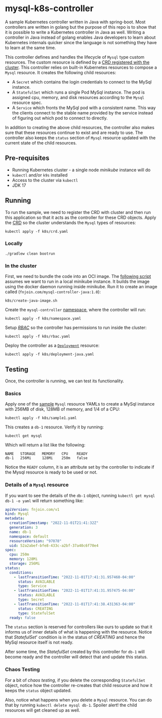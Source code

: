 # mysql-k8s-controller

A sample Kubernetes controller written in Java with spring-boot. Most controllers are written in golang but the purpose of this repo is to show that it is possible to write a Kubernetes controller in Java as well. Writing a controller in Java instead of golang enables Java developers to learn about Kubernetes internals quicker since the language is not something they have to learn at the same time.

This controller defines and handles the lifecycle of `Mysql` type custom resources. The custom resource is defined by a [CRD registered with the cluster](k8s/crd.yaml). This controller relies on built-in Kubernetes resources to compose a `Mysql` resource. It creates the following child resources:

- A `Secret` which contains the login credentials to connect to the MySql instance.
- A `StatefulSet` which runs a single Pod MySql instance. The pod is assigned cpu, memory, and disk resources according to the `Mysql` resource spec.
- A `Service` which fronts the MySql pod with a consistent name. This way the clients connect to the stable name provided by the service instead of figuring out which pod to connect to directly.

In addition to creating the above child resources, the controller also makes sure that these resources continue to exist and are ready to use. The controller also keeps the `status` section of `Mysql` resource updated with the current state of the child resources.

## Pre-requisites

- Running Kubernetes cluster - a single node *minikube* instance will do
- `kubectl` and/or `k9s` installed
- Access to the cluster via `kubectl` 
- JDK 17

## Running

To run the sample, we need to register the CRD with cluster and then run this application so that it acts as the controller for these CRD objects. Apply the [CRD](k8s/crd.yaml) so the cluster understands the `Mysql` types of resources:

```
kubectl apply -f k8s/crd.yaml
```

### Locally

```
./gradlew clean bootrun
``` 

### In the cluster

First, we need to bundle the code into an OCI image. The [following script](k8s/create-java-image.sh) assumes we want to run in a local minikube instance. It builds the image using the docker daemon running inside minikube. Run it to create an image called (`fnjoin.com/mysql-controller-java:1.0`):

```
k8s/create-java-image.sh
```

Create the `mysql-controller` [namespace](k8s/namespace.yaml), where the controller will run:

```
kubectl apply -f k8s/namespace.yaml
```

Setup [*RBAC*](k8s/rbac.yaml) so the controller has permissions to run inside the cluster:

```
kubectl apply -f k8s/rbac.yaml
```

Deploy the controller as a [`Deployment`](k8s/deployment-java.yaml) resource:

```
kubectl apply -f k8s/deployment-java.yaml
```

## Testing

Once, the controller is running, we can test its functionality.

### Basics

Apply one of the [sample](k8s/sample1.yaml) `Mysql` resource YAMLs to create a MySql instance with 256MB of disk, 128MB of memory, and 1/4 of a CPU:

```
kubectl apply -f k8s/sample1.yaml
```

This creates a `db-1` resource. Verify it by running:

```
kubectl get mysql
```

Which will return a list like the following:

```
NAME   STORAGE   MEMORY   CPU    READY
db-1   256Mi     128Mi    250m   false
```

Notice the `READY` column, it is an attribute set by the controller to indicate if the Mysql resource is ready to be used or not. 

### Details of a `Mysql` resource

If you want to see the details of the `db-1` object, running `kubectl get mysql db-1 -o yaml` will return something like:

```yaml
apiVersion: fnjoin.com/v1
kind: Mysql
metadata:
  creationTimestamp: "2022-11-01T21:41:32Z"
  generation: 3
  name: db-1
  namespace: default
  resourceVersion: "97078"
  uid: 52a2abef-bfe8-433c-a2bf-37a40c6f70e4
spec:
  cpu: 250m
  memory: 128Mi
  storage: 256Mi
status:
  conditions:
    - lastTransitionTime: "2022-11-01T17:41:31.957460-04:00"
      status: AVAILABLE
      type: Service
    - lastTransitionTime: "2022-11-01T17:41:31.957475-04:00"
      status: AVAILABLE
      type: Secret
    - lastTransitionTime: "2022-11-01T17:41:38.431363-04:00"
      status: CREATING
      type: StatefulSet
  ready: false
```

The `status` section is reserved for controllers like ours to update so that it informs us of inner details of what is happening with the resource. Notice that *StatefulSet*' condition is in the status of *CREATING* and hence the MySql resource itself is not ready.

After some time, the *StatefulSet* created by this controller for `db-1` will become ready and the controller will detect that and update this status.

### Chaos Testing

For a bit of *chaos testing*, if you delete the corresponding `StatefulSet` object, notice how the controller re-creates that child resource and how it keeps the `status` object updated.

Also, notice what happens when you delete a `Mysql` resource. You can do that by running `kubectl delete mysql db-1`. Spoiler alert! the child resources will get cleaned up as well.
